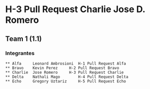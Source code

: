 # H-3 Pull Request Charlie	Jose D. Romero

## Team 1 (1.1)

### Integrantes

	** Alfa		Leonard Ambrosioni	H-1 Pull Request Alfa
	** Bravo	Kevin Perez		H-2 Pull Request Bravo
	** Charlie	Jose Romero		H-3 Pull Request Charlie
 	** Delta	Nathali Mago		H-4 Pull Request Delta		
  	** Echo		Gregory Uztariz		H-5 Pull Request Echo
	
